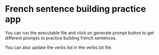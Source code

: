 # French sentence building practice app

You can run the executable file and click on generate prompt button to get different prompts to practice building french sentences.

You can also update the verbs list in the verbs.txt file.
